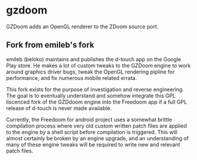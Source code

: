# gzdoom
GZDoom adds an OpenGL renderer to the ZDoom source port.


## Fork from emileb's fork

emileb (beloko) maintains and publishes the d-touch app on the Google Play store. He makes a lot of custom tweaks to the GZDoom engine to work around graphics driver bugs, tweak the OpenGL rendering pipline for performance, and fix numerous mobile related errata.


This fork exists for the purpose of investigation and reverse engineering. The goal is to eventually understand and somehow integrate this GPL liscenced fork of the GZDdoom engine into the Freedoom app if a full GPL release of d-touch is never made available.


Currently, the Freedoom for android project uses a somewhat brittle compilation process where very old custom written patch files are applied to the engine by a shell script before compilation is triggered. This will almost certainly be broken by an engine upgrade, and an understanding of many of these engine tweaks will be required to write new and relevant patch files.
